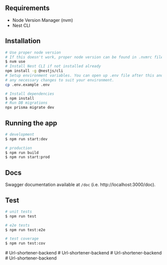## Requirements

- Node Version Manager (nvm)
- Nest CLI

## Installation

```bash
# Use proper node version
# If this doesn't work, proper node version can be found in .nvmrc file
$ nvm use
# Install Nest CLI if not installed already
npm install -g @nestjs/cli
# Setup environment variables. You can open up .env file after this and make
# any necessary changes to suit your environment.
cp .env.example .env

# Install dependencies
$ npm install
# Run DB migrations
npx prisma migrate dev
```

## Running the app

```bash
# development
$ npm run start:dev

# production
$ npm run build
$ npm run start:prod
```

## Docs

Swagger documentation available at `/doc` (i.e. http://localhost:3000/doc).

## Test

```bash
# unit tests
$ npm run test

# e2e tests
$ npm run test:e2e

# test coverage
$ npm run test:cov
```
#   U r l - s h o r t e n e r - b a c k e n d  
 #   U r l - s h o r t e n e r - b a c k e n d  
 #   U r l - s h o r t e n e r - b a c k e n d  
 #   U r l - s h o r t e n e r - b a c k e n d  
 